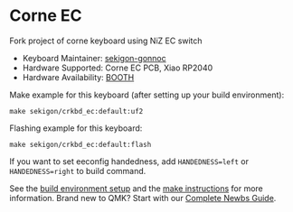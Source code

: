 # Corne EC

Fork project of corne keyboard using NiZ EC switch

-   Keyboard Maintainer: [sekigon-gonnoc](https://github.com/yourusername)
-   Hardware Supported: Corne EC PCB, Xiao RP2040
-   Hardware Availability: [BOOTH](https://nogikes.booth.pm/items/2371017)

Make example for this keyboard (after setting up your build environment):

    make sekigon/crkbd_ec:default:uf2

Flashing example for this keyboard:

    make sekigon/crkbd_ec:default:flash
    
If you want to set eeconfig handedness, add `HANDEDNESS=left` or `HANDEDNESS=right` to build command.

See the [build environment setup](https://docs.qmk.fm/#/getting_started_build_tools) and the [make instructions](https://docs.qmk.fm/#/getting_started_make_guide) for more information. Brand new to QMK? Start with our [Complete Newbs Guide](https://docs.qmk.fm/#/newbs).
